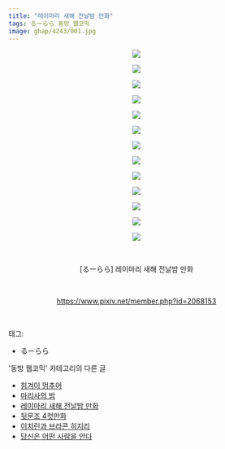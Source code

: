 ```yaml
---
title: "레이마리 새해 전날밤 만화"
tags: るーらら 동방_웹코믹
image: ghap/4243/001.jpg
---
```

<div class="article">
<p style="text-align: center; clear: none; float: none;"><img src="{{ site.nasurl }}/ghap/4243/001.jpg"/></p>
<p style="text-align: center; clear: none; float: none;"><img src="{{ site.nasurl }}/ghap/4243/002.jpg"/></p>
<p style="text-align: center; clear: none; float: none;"><img src="{{ site.nasurl }}/ghap/4243/003.jpg"/></p>
<p style="text-align: center; clear: none; float: none;"><img src="{{ site.nasurl }}/ghap/4243/004.jpg"/></p>
<p style="text-align: center; clear: none; float: none;"><img src="{{ site.nasurl }}/ghap/4243/005.jpg"/></p>
<p style="text-align: center; clear: none; float: none;"><img src="{{ site.nasurl }}/ghap/4243/006.jpg"/></p>
<p style="text-align: center; clear: none; float: none;"><img src="{{ site.nasurl }}/ghap/4243/007.jpg"/></p>
<p style="text-align: center; clear: none; float: none;"><img src="{{ site.nasurl }}/ghap/4243/008.jpg"/></p>
<p style="text-align: center; clear: none; float: none;"><img src="{{ site.nasurl }}/ghap/4243/009.jpg"/></p>
<p style="text-align: center; clear: none; float: none;"><img src="{{ site.nasurl }}/ghap/4243/010.jpg"/></p>
<p style="text-align: center; clear: none; float: none;"><img src="{{ site.nasurl }}/ghap/4243/011.jpg"/></p>
<p style="text-align: center; clear: none; float: none;"><img src="{{ site.nasurl }}/ghap/4243/012.jpg"/></p>
<p style="text-align: center; clear: none; float: none;"><img src="{{ site.nasurl }}/ghap/4243/013.jpg"/></p>
<p style="text-align: center; clear: none; float: none;"><br/></p>
<p style="text-align: center; clear: none; float: none;">[るーらら] 레이마리 새해 전날밤 만화</p>
<p style="text-align: center; clear: none; float: none;"><br/></p>
<p style="text-align: center; clear: none; float: none;"><a class="tx-link" href="https://www.pixiv.net/member.php?id=2068153" target="_blank">https://www.pixiv.net/member.php?id=2068153</a></p>
<p><br/></p>
</div><div class="tagTrail">
<p>태그: </p>
<ul>
<li>るーらら</li>
</ul>
</div><div class="another">
<p>'동방 웹코믹' 카테고리의 다른 글</p>
<ul>
<li><a href="/2018-03-31-ghap_4245">힘겨이 멈추어</a></li>
<li><a href="/2018-03-31-ghap_4244">마리사의 밤</a></li>
<li><a href="/2018-03-31-ghap_4243">레이마리 새해 전날밤 만화</a></li>
<li><a href="/2018-03-31-ghap_4242">뒷문조 4컷만화</a></li>
<li><a href="/2018-03-31-ghap_4241">이치린과 브라콘 히지리</a></li>
<li><a href="/2018-03-31-ghap_4240">당신은 어떤 사람을 안다</a></li>
</ul>
</div><div class="cb_module cb_fluid">
<div class="cb_wrt cb_profile">
</div><!-- commentList close -->
</div>